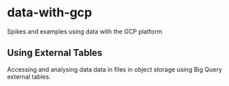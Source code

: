 # data-with-gcp
Spikes and examples using data with the GCP platform

## Using External Tables
Accessing and analysing data data in files in object storage using Big Query external tables.
